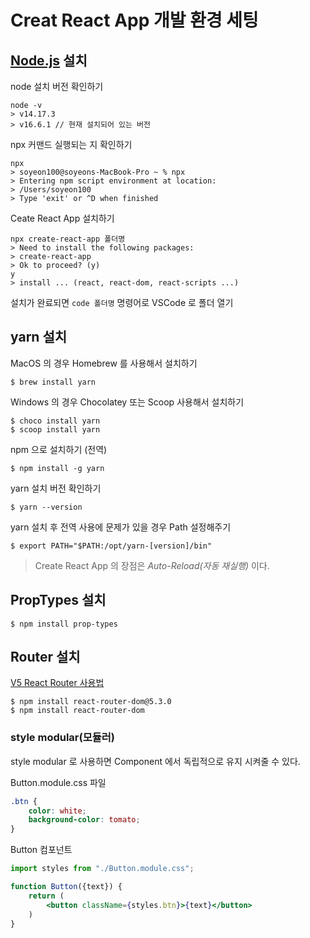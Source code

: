 # Creat React App 개발 환경 세팅

## [Node.js](https://nodejs.org/ko/) 설치

node 설치 버전 확인하기
```shell
node -v
> v14.17.3
> v16.6.1 // 현재 설치되어 있는 버전
```
npx 커맨드 실행되는 지 확인하기
```shell
npx
> soyeon100@soyeons-MacBook-Pro ~ % npx
> Entering npm script environment at location:
> /Users/soyeon100
> Type 'exit' or ^D when finished
```
Ceate React App 설치하기  

```shell
npx create-react-app 폴더명
> Need to install the following packages:
> create-react-app
> Ok to proceed? (y)
y
> install ... (react, react-dom, react-scripts ...)
```
설치가 완료되면 ```code 폴더명``` 명령어로 VSCode 로 폴더 열기

## yarn 설치
MacOS 의 경우 Homebrew 를 사용해서 설치하기
```shell
$ brew install yarn
```
Windows 의 경우 Chocolatey 또는 Scoop 사용해서 설치하기
```shell
$ choco install yarn
$ scoop install yarn
```
npm 으로 설치하기 (전역) 
```shell
$ npm install -g yarn
```

yarn 설치 버전 확인하기
```shell
$ yarn --version
```

yarn 설치 후 전역 사용에 문제가 있을 경우 Path 설정해주기
```shell
$ export PATH="$PATH:/opt/yarn-[version]/bin"
```

> Create React App 의 장점은 *Auto-Reload(자동 재실행)* 이다.

## PropTypes 설치
```shell
$ npm install prop-types
```

## Router 설치
[V5 React Router 사용법](https://v5.reactrouter.com/web/guides/quick-start)
```shell
$ npm install react-router-dom@5.3.0
$ npm install react-router-dom
```
### style modular(모듈러)
style modular 로 사용하면 Component 에서 독립적으로 유지 시켜줄 수 있다.

Button.module.css 파일
```css
.btn {
    color: white;
    background-color: tomato;
}
```
Button 컴포넌트
```jsx
import styles from "./Button.module.css";

function Button({text}) {
    return (
        <button className={styles.btn}>{text}</button>
    )
}
```
